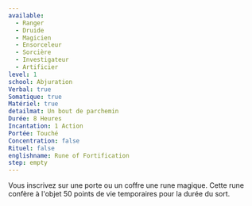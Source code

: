 ```yaml
---
available:
  - Ranger
  - Druide
  - Magicien
  - Ensorceleur
  - Sorcière
  - Investigateur
  - Artificier
level: 1
school: Abjuration
Verbal: true
Somatique: true
Matériel: true
detailmat: Un bout de parchemin
Durée: 8 Heures
Incantation: 1 Action
Portée: Touché
Concentration: false
Rituel: false
englishname: Rune of Fortification
step: empty
---
```

Vous inscrivez sur une porte ou un coffre une rune magique. Cette rune confère à l'objet 50 points de vie temporaires pour la durée du sort.